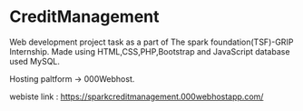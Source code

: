 # CreditManagement

Web development project task as a part of The spark foundation(TSF)-GRIP Internship.
Made using HTML,CSS,PHP,Bootstrap and JavaScript database used MySQL.

Hosting paltform -> 000Webhost.




webiste link : https://sparkcreditmanagement.000webhostapp.com/
